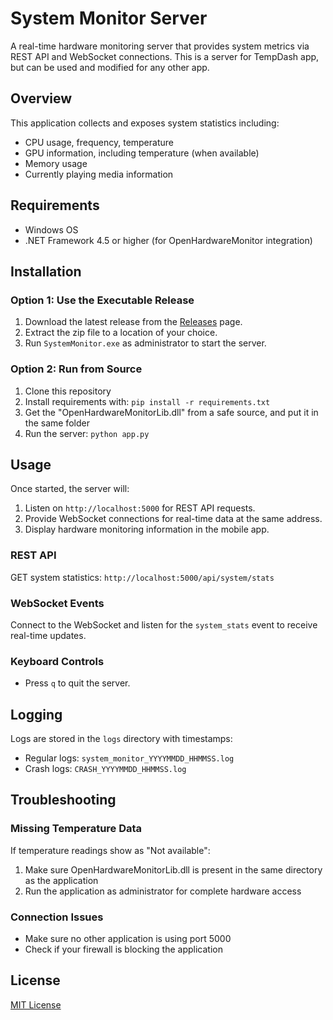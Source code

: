 # System Monitor Server

A real-time hardware monitoring server that provides system metrics via REST API and WebSocket connections.
This is a server for TempDash app, but can be used and modified for any other app.

## Overview

This application collects and exposes system statistics including:
- CPU usage, frequency, temperature
- GPU information, including temperature (when available)
- Memory usage
- Currently playing media information

## Requirements

- Windows OS
- .NET Framework 4.5 or higher (for OpenHardwareMonitor integration)

## Installation

### Option 1: Use the Executable Release

1. Download the latest release from the [Releases](https://github.com/mechres/temp_dash_server/releases) page.
2. Extract the zip file to a location of your choice.
3. Run `SystemMonitor.exe` as administrator to start the server.

### Option 2: Run from Source

1. Clone this repository
2. Install requirements with: `pip install -r requirements.txt`
3. Get the "OpenHardwareMonitorLib.dll" from a safe source, and put it in the same folder
4. Run the server: `python app.py`

## Usage

Once started, the server will:

1. Listen on `http://localhost:5000` for REST API requests.
2. Provide WebSocket connections for real-time data at the same address.
3. Display hardware monitoring information in the mobile app.

### REST API

GET system statistics: `http://localhost:5000/api/system/stats`

### WebSocket Events

Connect to the WebSocket and listen for the `system_stats` event to receive real-time updates.

### Keyboard Controls

- Press `q` to quit the server.

## Logging

Logs are stored in the `logs` directory with timestamps:
- Regular logs: `system_monitor_YYYYMMDD_HHMMSS.log`
- Crash logs: `CRASH_YYYYMMDD_HHMMSS.log`

## Troubleshooting

### Missing Temperature Data

If temperature readings show as "Not available":
1. Make sure OpenHardwareMonitorLib.dll is present in the same directory as the application
2. Run the application as administrator for complete hardware access

### Connection Issues

- Make sure no other application is using port 5000
- Check if your firewall is blocking the application

## License

[MIT License](LICENSE)